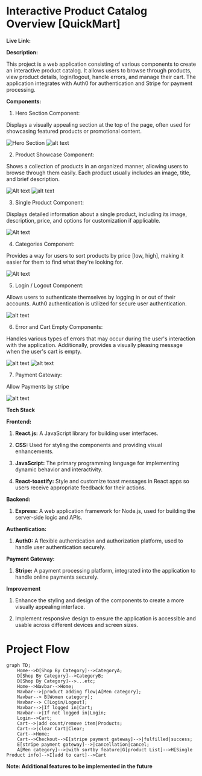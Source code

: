 # Interactive Product Catalog Overview [QuickMart]

**Live Link:**

**Description:**

This project is a web application consisting of various components to create an interactive product catalog. It allows users to browse through products, view product details, login/logout, handle errors, and manage their cart. The application integrates with Auth0 for authentication and Stripe for payment processing.

**Components:**

1. Hero Section Component: 

Displays a visually appealing section at the top of the page, often used for showcasing featured products or promotional content.

![Hero Section](/Project%20UI/Home.png)
![alt text](/Project%20UI/Footer.png)

2. Product Showcase Component: 

Shows a collection of products in an organized manner, allowing users to browse through them easily. Each product usually includes an image, title, and brief description.

![Alt text](/Project%20UI/mcollection.png)
![alt text](/Project%20UI/wo.png)

3. Single Product Component: 

Displays detailed information about a single product, including its image, description, price, and options for customization if applicable.

![Alt text](/Project%20UI/singleProduct.png)

4. Categories Component:

Provides a way for users to sort products by price [low, high], making it easier for them to find what they're looking for.

![Alt text](/Project%20UI/category.png)

5. Login / Logout Component: 

Allows users to authenticate themselves by logging in or out of their accounts. Auth0 authentication is utilized for secure user authentication.

![alt text](/Project%20UI/loginSignup.jpg)

6. Error and Cart Empty Components: 

Handles various types of errors that may occur during the user's interaction with the application. Additionally, provides a visually pleasing message when the user's cart is empty.

![alt text](/Project%20UI/cartclear.png)
![alt text](/Project%20UI/noInternet.png)

7. Payment Gateway:

Allow Payments by stripe

![alt text](/Project%20UI/payment.png)

**Tech Stack**

**Frontend:**

1. **React.js:** A JavaScript library for building user interfaces.

2. **CSS:** Used for styling the components and providing visual enhancements.

3. **JavaScript:** The primary programming language for implementing dynamic behavior and interactivity.

4. **React-toastify:** Style and customize toast messages in React apps so users receive appropriate feedback for their actions.

**Backend:**

1. **Express:** A web application framework for Node.js, used for building the server-side logic and APIs.

**Authentication:**

1. **Auth0:** A flexible authentication and authorization platform, used to handle user authentication securely.

**Payment Gateway:**

1. **Stripe:** A payment processing platform, integrated into the application to handle online payments securely.


**Improvement**

1. Enhance the styling and design of the components to create a more visually appealing interface.

2. Implement responsive design to ensure the application is accessible and usable across different devices and screen sizes.

# Project Flow

```mermaid
graph TD;
    Home-->D[Shop By Category]-->CategoryA;
    D[Shop By Category]-->CategoryB;
    D[Shop By Category]-->...etc;
    Home-->Navbar-->Home;
    Navbar-->|product adding flow|A[Men category];
    Navbar--> B[Women category];
    Navbar--> C[Login/Logout];
    Navbar-->|If logged in|Cart;
    Navbar-->|If not logged in|Login;
    Login-->Cart;
    Cart-->|add count/remove item|Products;
    Cart-->|clear Cart|Clear;
    Cart-->Home;
    Cart-->Checkout-->E[stripe payment gateway]-->|fulfilled|success;
    E[stripe payment gateway]-->|cancellation|cancel;
    A[Men category]-->|with sortby feature|G[product List]-->H[Single Product info]-->I[add to cart]-->Cart
```

**Note: Additional features to be implemented in the future**